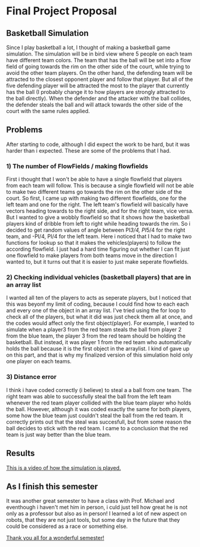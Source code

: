 # Final Project Proposal
## Basketball Simulation
Since I play basketball a lot, I thought of making a basketball game simulation. The simulation will be in bird view where 5 people on each team have different team colors. The team that has the ball will be set into a flow field of going towards the rim on the other side of the court, while trying to avoid the other team players. On the other hand, the defending team will be attracted to the closest opponent player and follow that player. But all of the five defending player will be attracted the most to the player that currently has the ball (I probably change it to how players are strongly attracted to the ball directly). When the defender and the attacker with the ball collides, the defender steals the ball and will attack towards the other side of the court with the same rules applied.

## Problems
After starting to code, although I did expect the work to be hard, but it was harder than i expected.
These are some of the problems that I had.

### 1) The number of FlowFields / making flowfields
First i thought that I won't be able to have a single flowfield that players from each team will follow. This is because a single flowfield will not be able to make two different teams go towards the rim on the other side of the court. So first, I came up with making two different flowfields, one for the left team and one for the right. The left team's flowfield will basically have vectors heading towards to the right side, and for the right team, vice versa. But I wanted to give a wobbly flowfield so that it shows how the basketball players kind of dribble from left to right while heading towards the rim. So i decided to get random values of angle between PI*3/4, PI*5/4 for the right team, and -PI/4, PI/4 for the left team. Here i noticed that I had to make two functions for lookup so that it makes the vehicles(players) to follow the according flowfield. I just had a hard time figuring out whether I can fit just one flowfield to make players from both teams move in the direction I wanted to, but it turns out that it is easier to just make seperate flowfields.

### 2) Checking individual vehicles (basketball players) that are in an array list
I wanted all ten of the players to acts as seperate players, but I noticed that this was beyonf my limit of coding, because I could find how to each each and every one of the object in an array list. I've tried using the for loop to check all of the players, but what it did was just check them all at once, and the codes would affect only the first object(player). For example, I wanted to simulate when a player3 from the red team steals the ball from player 2 from the blue team, the player 3 from the red team should be holding the basketball. But instead, it was player 1 from the red team who automatically holds the ball because it is the first object in the arraylist. I kind of gave up on this part, and that is why my finalized version of this simulation hold only one player on each teams.

### 3) Distance error
I think i have coded correctly (i believe) to steal a a ball from one team. The right team was able to successfully steal the ball from the left team whenever the red team player collided with the blue team player who holds the ball. However, although it was coded exactly the same for both players, some how the blue team just couldn't steal the ball from the red team. It correctly prints out that the steal was succesfull, but from some reason the ball decides to stick with the red team. I came to a conclusion that the red team is just way better than the blue team.

## Results
[This is a video of how the simulation is played.](https://youtu.be/uhQkmItaR0g)

## As I finish this semester
It was another great semester to have a class with Prof. Michael and eventhough i haven't met him in person, i culd just tell how great he is not only as a professor but also as in person! I learned a lot of new aspect on robots, that they are not just tools, but some day in the future that they could be considered as a race or something else.

[Thank you all for a wonderful semester!](https://youtu.be/BJxbZxNtT5s)
